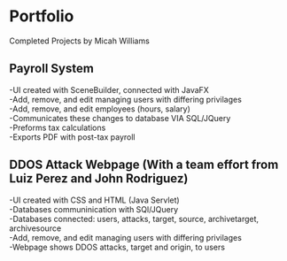 # Portfolio
Completed Projects by Micah Williams
 
## Payroll System
-UI created with SceneBuilder, connected with JavaFX  
-Add, remove, and edit managing users with differing privilages  
-Add, remove, and edit employees (hours, salary)  
-Communicates these changes to database VIA SQL/JQuery  
-Preforms tax calculations  
-Exports PDF with post-tax payroll  

## DDOS Attack Webpage (With a team effort from Luiz Perez and John Rodriguez)
-UI created with CSS and HTML (Java Servlet)  
-Databases communinication with SQl/JQuery  
-Databases connected: users, attacks, target, source, archivetarget, archivesource  
-Add, remove, and edit managing users with differing privilages  
-Webpage shows DDOS attacks, target and origin, to users  
